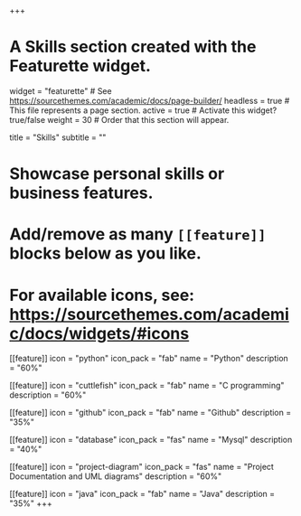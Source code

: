 +++
# A Skills section created with the Featurette widget.
widget = "featurette"  # See https://sourcethemes.com/academic/docs/page-builder/
headless = true  # This file represents a page section.
active = true  # Activate this widget? true/false
weight = 30  # Order that this section will appear.

title = "Skills"
subtitle = ""

# Showcase personal skills or business features.
# 
# Add/remove as many `[[feature]]` blocks below as you like.
# 
# For available icons, see: https://sourcethemes.com/academic/docs/widgets/#icons

[[feature]]
  icon = "python"
  icon_pack = "fab"
  name = "Python"
  description = "60%"  
  
[[feature]]
  icon = "cuttlefish"
  icon_pack = "fab"
  name = "C programming"
  description = "60%"

[[feature]]
  icon = "github"
  icon_pack = "fab"
  name = "Github"
  description = "35%"

  [[feature]]
  icon = "database"
  icon_pack = "fas"
  name = "Mysql"
  description = "40%"

[[feature]]
  icon = "project-diagram"
  icon_pack = "fas"
  name = "Project Documentation and UML diagrams"
  description = "60%"

[[feature]]
  icon = "java"
  icon_pack = "fab"
  name = "Java"
  description = "35%"
+++
